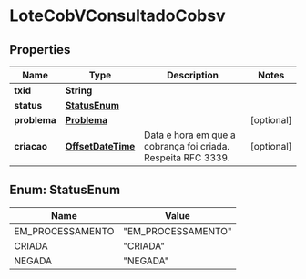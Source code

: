 # LoteCobVConsultadoCobsv

## Properties
Name | Type | Description | Notes
------------ | ------------- | ------------- | -------------
**txid** | **String** |  | 
**status** | [**StatusEnum**](#StatusEnum) |  | 
**problema** | [**Problema**](Problema.md) |  |  [optional]
**criacao** | [**OffsetDateTime**](OffsetDateTime.md) | Data e hora em que a cobrança foi criada. Respeita RFC 3339. |  [optional]

<a name="StatusEnum"></a>
## Enum: StatusEnum
Name | Value
---- | -----
EM_PROCESSAMENTO | &quot;EM_PROCESSAMENTO&quot;
CRIADA | &quot;CRIADA&quot;
NEGADA | &quot;NEGADA&quot;
